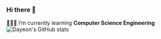 ### Hi there 👋
  👩🏻‍💻 I’m currently learning **Computer Science Engineering**
![Dayeon's GitHub stats](https://github-readme-stats.vercel.app/api?username=eomdayeon&show_icons=true&theme=radical)
<!--
**eomdayeon/eomdayeon** is a ✨ _special_ ✨ repository because its `README.md` (this file) appears on your GitHub profile.


- 🔭 I’m currently working on ...
- 🌱 I’m currently learning ...
- 👯 I’m looking to collaborate on ...
- 🤔 I’m looking for help with ...
- 💬 Ask me about ...
- 📫 How to reach me: ...
- 😄 Pronouns: ...
- ⚡ Fun fact: ...
-->
